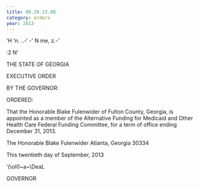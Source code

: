 ```yaml
---
title: 09.20.13.08
category: orders
year: 2013
---
```

   

‘H ‘n. ..-‘ -'
N me, z.-'

:2
N‘

THE STATE OF GEORGIA

EXECUTIVE ORDER

BY THE GOVERNOR:

ORDERED:

That the Honorable Blake Fulenwider of Fulton County, Georgia, is
appointed as a member of the Alternative Funding for Medicaid and
Other Health Care Federal Funding Committee, for a term of office
ending December 31, 2013.

The Honorable Blake Fulenwider
Atlanta, Georgia 30334

This twentieth day of September, 2013

‘(\oI0~a~\DeaL

GOVERNOR

